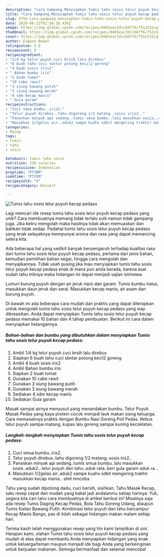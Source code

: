 ```yaml
---
description: "Cara Gampang Menyiapkan Tumis tahu sosis telur puyuh kecap pedass, Sempurna"
title: "Cara Gampang Menyiapkan Tumis tahu sosis telur puyuh kecap pedass, Sempurna"
slug: 4756-cara-gampang-menyiapkan-tumis-tahu-sosis-telur-puyuh-kecap-pedass-sempurna
date: 2020-06-22T02:58:18.436Z
image: https://img-global.cpcdn.com/recipes/04b5eac3dccb6ff6/751x532cq70/tumis-tahu-sosis-telur-puyuh-kecap-pedass-foto-resep-utama.jpg
thumbnail: https://img-global.cpcdn.com/recipes/04b5eac3dccb6ff6/751x532cq70/tumis-tahu-sosis-telur-puyuh-kecap-pedass-foto-resep-utama.jpg
cover: https://img-global.cpcdn.com/recipes/04b5eac3dccb6ff6/751x532cq70/tumis-tahu-sosis-telur-puyuh-kecap-pedass-foto-resep-utama.jpg
author: Eugene Bowen
ratingvalue: 3.9
reviewcount: 3
recipeingredient:
- "1/4 kg telur puyuh cuci brsih lalu direbus"
- "6 buah tahu cuci sbntar potong kecil2 goreng"
- "4 buah sosis iris2"
- " Bahan bumbu iris"
- "2 buah tomat"
- "10 cabe rawit"
- "3 siung bawang putih"
- "3 siung bawang merah"
- "4 sdm kecap manis"
- " Gula garam"
recipeinstructions:
- "Cuci smua bumbu..iris2."
- "Telur puyuh direbus..tahu digoreng 1/2 matang..sosis iris2.."
- "Panaskan minyak api sedang..tumis smua bumbu..lalu masukkan sosis..aduk2...telur puyuh dan tahu..aduk rata..beri gula garam aduk ra..."
- "Masukkan 1/2gelas air..aduk2 sampe kuahx sdkit mengering trakhir masukkan kecap manis.. slmt mncoba"
categories:
- Resep
tags:
- tumis
- tahu
- sosis

katakunci: tumis tahu sosis 
nutrition: 230 calories
recipecuisine: Indonesian
preptime: "PT30M"
cooktime: "PT35M"
recipeyield: "4"
recipecategory: Dessert

---
```



![Tumis tahu sosis telur puyuh kecap pedass](https://img-global.cpcdn.com/recipes/04b5eac3dccb6ff6/751x532cq70/tumis-tahu-sosis-telur-puyuh-kecap-pedass-foto-resep-utama.jpg)

Lagi mencari ide resep tumis tahu sosis telur puyuh kecap pedass yang unik? Cara membuatnya memang tidak terlalu sulit namun tidak gampang juga. Jika keliru mengolah maka hasilnya tidak akan memuaskan dan bahkan tidak sedap. Padahal tumis tahu sosis telur puyuh kecap pedass yang enak selayaknya mempunyai aroma dan rasa yang dapat memancing selera kita.

Ada beberapa hal yang sedikit banyak berpengaruh terhadap kualitas rasa dari tumis tahu sosis telur puyuh kecap pedass, pertama dari jenis bahan, kemudian pemilihan bahan segar, hingga cara mengolah dan menyajikannya. Tidak usah pusing jika mau menyiapkan tumis tahu sosis telur puyuh kecap pedass enak di mana pun anda berada, karena asal sudah tahu triknya maka hidangan ini dapat menjadi sajian istimewa.

Lumuri burung puyuh dengan air jeruk nipis dan garam. Tumis bumbu halus, masukkan daun jeruk dan serai. Masukkan kecap manis, air asam dan burung puyuh.


Di bawah ini ada beberapa cara mudah dan praktis yang dapat diterapkan untuk mengolah tumis tahu sosis telur puyuh kecap pedass yang siap dikreasikan. Anda dapat menyiapkan Tumis tahu sosis telur puyuh kecap pedass memakai 10 bahan dan 4 tahap pembuatan. Berikut ini cara dalam menyiapkan hidangannya.

<!--inarticleads1-->

##### Bahan-bahan dan bumbu yang dibutuhkan dalam menyiapkan Tumis tahu sosis telur puyuh kecap pedass:

1. Ambil 1/4 kg telur puyuh cuci brsih lalu direbus
1. Siapkan 6 buah tahu cuci sbntar potong kecil2 goreng
1. Ambil 4 buah sosis iris2
1. Ambil  Bahan bumbu iris:
1. Siapkan 2 buah tomat
1. Gunakan 10 cabe rawit
1. Gunakan 3 siung bawang putih
1. Gunakan 3 siung bawang merah
1. Sediakan 4 sdm kecap manis
1. Sediakan  Gula garam


Masak sampai airnya menyusut yang menandakan bumbu. Telur Puyuh Masak Pedas yang kaya protein cocok menjadi lauk makan siang keluarga. Cara memasaknya praktis dengan Bumbu Nasi Goreng Poll Pedas. Rebus telur puyuh sampai matang, kupas lalu goreng sampai kuning kecoklatan. 

<!--inarticleads2-->

##### Langkah-langkah menyiapkan Tumis tahu sosis telur puyuh kecap pedass:

1. Cuci smua bumbu..iris2.
1. Telur puyuh direbus..tahu digoreng 1/2 matang..sosis iris2..
1. Panaskan minyak api sedang..tumis smua bumbu..lalu masukkan sosis..aduk2...telur puyuh dan tahu..aduk rata..beri gula garam aduk ra...
1. Masukkan 1/2gelas air..aduk2 sampe kuahx sdkit mengering trakhir masukkan kecap manis.. slmt mncoba


Tahu yang sudah dipotong dadu, cuci bersih, sisihkan. Tahu Masak Kecap, satu resep cepat dan mudah yang bakal jadi andalanmu setiap harinya. Yuk, segera kita cari tahu cara membuatnya di artikel berikut ini! Misalnya saja ada resep Tumis Daging Kecap Pedas, Bola Tahu Goreng Udang, ataupun Tumis Kailan Bawang Putih. Kombinasi telur puyuh dan tahu bercampur Kecap Manis Bango, pas di lidah sebagai hidangan makan malam setiap hari. 

Terima kasih telah menggunakan resep yang tim kami tampilkan di sini. Harapan kami, olahan Tumis tahu sosis telur puyuh kecap pedass yang mudah di atas dapat membantu Anda menyiapkan hidangan yang enak untuk keluarga/teman maupun menjadi ide bagi Anda yang berkeinginan untuk berjualan makanan. Semoga bermanfaat dan selamat mencoba!
